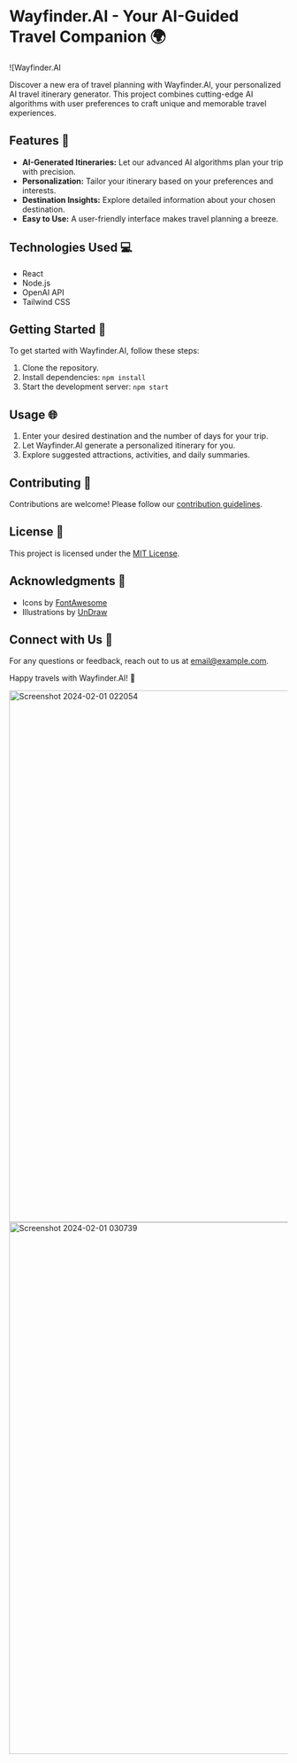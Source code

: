 # Wayfinder.AI - Your AI-Guided Travel Companion 🌍

![Wayfinder.AI

Discover a new era of travel planning with Wayfinder.AI, your personalized AI travel itinerary generator. This project combines cutting-edge AI algorithms with user preferences to craft unique and memorable travel experiences.

## Features 🚀

- **AI-Generated Itineraries:** Let our advanced AI algorithms plan your trip with precision.
- **Personalization:** Tailor your itinerary based on your preferences and interests.
- **Destination Insights:** Explore detailed information about your chosen destination.
- **Easy to Use:** A user-friendly interface makes travel planning a breeze.

## Technologies Used 💻

- React
- Node.js
- OpenAI API
- Tailwind CSS

## Getting Started 🛫

To get started with Wayfinder.AI, follow these steps:

1. Clone the repository.
2. Install dependencies: `npm install`
3. Start the development server: `npm start`

## Usage 🌐

1. Enter your desired destination and the number of days for your trip.
2. Let Wayfinder.AI generate a personalized itinerary for you.
3. Explore suggested attractions, activities, and daily summaries.

## Contributing 🤝

Contributions are welcome! Please follow our [contribution guidelines](CONTRIBUTING.md).


## License 📄

This project is licensed under the [MIT License](LICENSE).

## Acknowledgments 🙌

- Icons by [FontAwesome](https://fontawesome.com/)
- Illustrations by [UnDraw](https://undraw.co/)

## Connect with Us 📧

For any questions or feedback, reach out to us at [email@example.com](mailto:email@example.com).

Happy travels with Wayfinder.AI! 🌟

<img width="960" alt="Screenshot 2024-02-01 022054" src="https://github.com/iknowaditya/wayfinder.ai/assets/97401096/9e1b70d7-f637-4bcf-af37-7802e8327c38">
<img width="960" alt="Screenshot 2024-02-01 030739" src="https://github.com/iknowaditya/wayfinder.ai/assets/97401096/ff0d62d3-9ca5-4b8d-8ac9-c7423cd2f66c">
